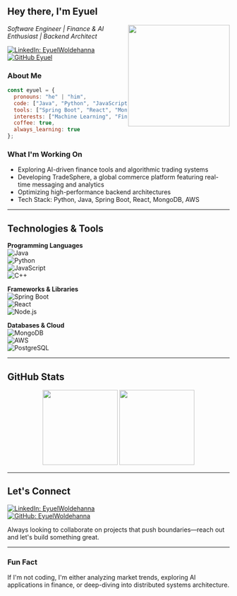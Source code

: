 <h2> Hey there, I'm Eyuel </h2>
<img align='right' src="https://media.giphy.com/media/xT9IgzoKnwFNmISR8I/giphy.gif" width="230">

<p><em>Software Engineer | Finance & AI Enthusiast | Backend Architect</em></p>

[![LinkedIn: EyuelWoldehanna](https://img.shields.io/badge/-EyuelWoldehanna-blue?style=flat-square&logo=Linkedin&logoColor=white&link=https://www.linkedin.com/in/woldehanna/)](https://www.linkedin.com/in/woldehanna/)
[![GitHub Eyuel](https://img.shields.io/github/followers/EyuelWoldehanna?label=Follow&style=social)](https://github.com/EyuelWoldehanna)

### About Me  

```javascript
const eyuel = {
  pronouns: "he" | "him",
  code: ["Java", "Python", "JavaScript", "C++", "C#"],
  tools: ["Spring Boot", "React", "MongoDB", "Node.js", "AWS S3", "Docker"],
  interests: ["Machine Learning", "Finance", "Trading Algorithms", "Backend Optimization"],
  coffee: true,
  always_learning: true
};
```

### What I'm Working On  
- Exploring AI-driven finance tools and algorithmic trading systems  
- Developing TradeSphere, a global commerce platform featuring real-time messaging and analytics  
- Optimizing high-performance backend architectures  
- Tech Stack: Python, Java, Spring Boot, React, MongoDB, AWS  

---

## Technologies & Tools  

**Programming Languages**  
![Java](https://img.shields.io/badge/-Java-007396?style=flat&logo=java&logoColor=white)  
![Python](https://img.shields.io/badge/-Python-3776AB?style=flat&logo=python&logoColor=white)  
![JavaScript](https://img.shields.io/badge/-JavaScript-F7DF1E?style=flat&logo=javascript&logoColor=black)  
![C++](https://img.shields.io/badge/-C++-00599C?style=flat&logo=cplusplus&logoColor=white)  

**Frameworks & Libraries**  
![Spring Boot](https://img.shields.io/badge/-Spring_Boot-6DB33F?style=flat&logo=spring&logoColor=white)  
![React](https://img.shields.io/badge/-React-61DAFB?style=flat&logo=react&logoColor=black)  
![Node.js](https://img.shields.io/badge/-Node.js-339933?style=flat&logo=node.js&logoColor=white)  

**Databases & Cloud**  
![MongoDB](https://img.shields.io/badge/-MongoDB-47A248?style=flat&logo=mongodb&logoColor=white)  
![AWS](https://img.shields.io/badge/-AWS-232F3E?style=flat&logo=amazon-aws&logoColor=white)  
![PostgreSQL](https://img.shields.io/badge/-PostgreSQL-4169E1?style=flat&logo=postgresql&logoColor=white)  

---

## GitHub Stats  

<p align="center">
  <img height="170px" src="https://github-readme-stats.vercel.app/api?username=EyuelWoldeh&show_icons=true&theme=radical" />
  <img height="170px" src="https://github-readme-streak-stats.herokuapp.com/?user=EyuelWoldeh&theme=radical" />
</p>

---

## Let's Connect  

[![LinkedIn: EyuelWoldehanna](https://img.shields.io/badge/-EyuelWoldehanna-blue?style=flat-square&logo=Linkedin&logoColor=white&link=https://www.linkedin.com/in/woldehanna/)](https://www.linkedin.com/in/woldehanna/)  
[![GitHub: EyuelWoldehanna](https://img.shields.io/github/followers/EyuelWoldeh?label=Follow&style=social)](https://github.com/EyuelWoldeh)

Always looking to collaborate on projects that push boundaries—reach out and let's build something great.  

---

### Fun Fact  
If I'm not coding, I'm either analyzing market trends, exploring AI applications in finance, or deep-diving into distributed systems architecture.  

